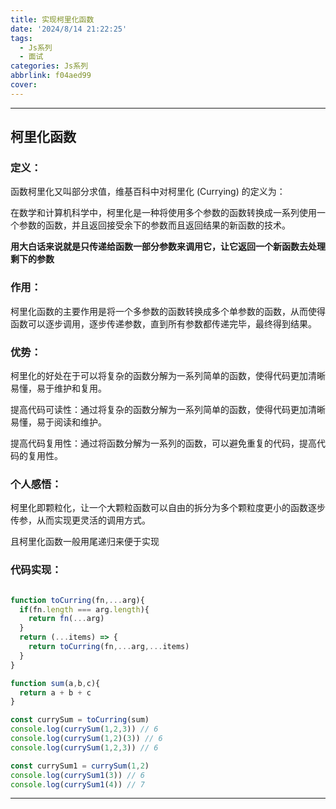 ```yaml
---
title: 实现柯里化函数
date: '2024/8/14 21:22:25'
tags:
  - Js系列
  - 面试
categories: Js系列
abbrlink: f04aed99
cover: 
---
```


---
## 柯里化函数

### 定义：

函数柯里化又叫部分求值，维基百科中对柯里化 (Currying) 的定义为：

在数学和计算机科学中，柯里化是一种将使用多个参数的函数转换成一系列使用一个参数的函数，并且返回接受余下的参数而且返回结果的新函数的技术。

**用大白话来说就是只传递给函数一部分参数来调用它，让它返回一个新函数去处理剩下的参数**

### 作用：

柯里化函数的主要作用是将一个多参数的函数转换成多个单参数的函数，从而使得函数可以逐步调用，逐步传递参数，直到所有参数都传递完毕，最终得到结果。

### 优势：

柯里化的好处在于可以将复杂的函数分解为一系列简单的函数，使得代码更加清晰易懂，易于维护和复用。

提高代码可读性：通过将复杂的函数分解为一系列简单的函数，使得代码更加清晰易懂，易于阅读和维护。 

提高代码复用性：通过将函数分解为一系列的函数，可以避免重复的代码，提高代码的复用性。

### 个人感悟：

柯里化即颗粒化，让一个大颗粒函数可以自由的拆分为多个颗粒度更小的函数逐步传参，从而实现更灵活的调用方式。

且柯里化函数一般用尾递归来便于实现

### 代码实现：

```js

function toCurring(fn,...arg){
  if(fn.length === arg.length){
    return fn(...arg)
  }
  return (...items) => {
    return toCurring(fn,...arg,...items)
  }
}

function sum(a,b,c){
  return a + b + c
}

const currySum = toCurring(sum)
console.log(currySum(1,2,3)) // 6
console.log(currySum(1,2)(3)) // 6
console.log(currySum(1,2,3)) // 6

const currySum1 = currySum(1,2)
console.log(currySum1(3)) // 6
console.log(currySum1(4)) // 7

```
---